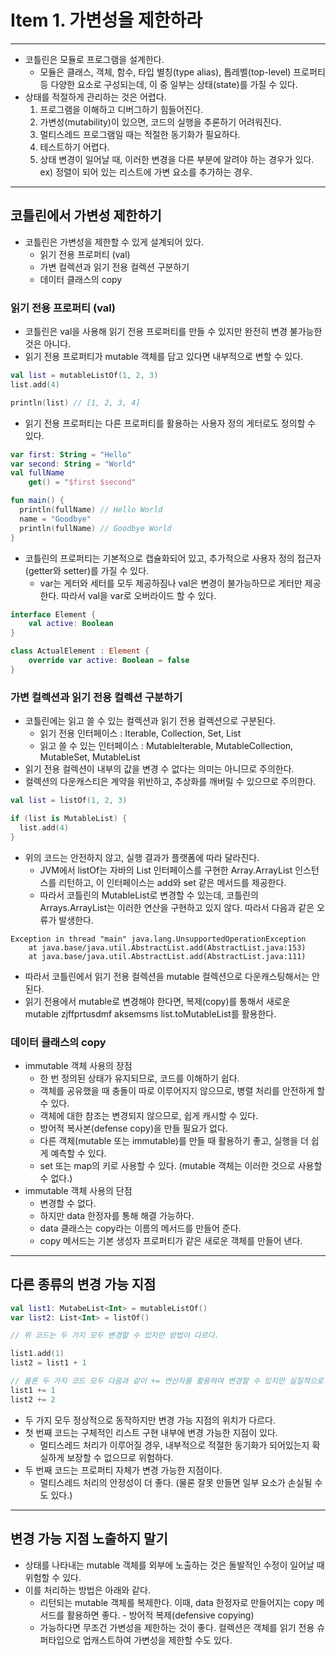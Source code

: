 # Item 1. 가변성을 제한하라
- - -
* 코틀린은 모듈로 프로그램을 설계한다.
  * 모듈은 클래스, 객체, 함수, 타입 별칭(type alias), 톱레벨(top-level) 프로퍼티 등 다양한 요소로 구성되는데, 이 중 일부는 상태(state)를 가질 수 있다.
* 상태를 적절하게 관리하는 것은 어렵다.
  1. 프로그램을 이해하고 디버그하기 힘들어진다.
  2. 가변성(mutability)이 있으면, 코드의 실행을 추론하기 어려워진다.
  3. 멀티스레드 프로그램일 때는 적절한 동기화가 필요하다.
  4. 테스트하기 어렵다.
  5. 상태 변경이 일어날 때, 이러한 변경을 다른 부분에 알려야 하는 경우가 있다. ex) 정렬이 되어 있는 리스트에 가변 요소를 추가하는 경우.
- - -

## 코틀린에서 가변성 제한하기
* 코틀린은 가변성을 제한할 수 있게 설계되어 있다.
  * 읽기 전용 프로퍼티 (val)
  * 가변 컬렉션과 읽기 전용 컬렉션 구분하기
  * 데이터 클래스의 copy

### 읽기 전용 프로퍼티 (val)
* 코틀린은 val을 사용해 읽기 전용 프로퍼티를 만들 수 있지만 완전히 변경 불가능한 것은 아니다.
* 읽기 전용 프로퍼티가 mutable 객체를 담고 있다면 내부적으로 변할 수 있다.
```kotlin
val list = mutableListOf(1, 2, 3)
list.add(4)

println(list) // [1, 2, 3, 4]
```
* 읽기 전용 프로퍼티는 다른 프로퍼티를 활용하는 사용자 정의 게터로도 정의할 수 있다.
```kotlin
var first: String = "Hello"
var second: String = "World"
val fullName
    get() = "$first $second"

fun main() { 
  println(fullName) // Hello World
  name = "Goodbye"
  println(fullName) // Goodbye World
}
```
* 코틀린의 프로퍼티는 기본적으로 캡슐화되어 있고, 추가적으로 사용자 정의 접근자(getter와 setter)를 가질 수 있다.
  * var는 게터와 세터를 모두 제공하짐나 val은 변경이 불가능하므로 게터만 제공한다. 따라서 val을 var로 오버라이드 할 수 있다.
```kotlin
interface Element {
    val active: Boolean
}

class ActualElement : Element {
    override var active: Boolean = false
}
```

### 가변 컬렉션과 읽기 전용 컬렉션 구분하기
* 코틀린에는 읽고 쓸 수 있는 컬렉션과 읽기 전용 컬렉션으로 구분된다.
  * 읽기 전용 인터페이스 : Iterable, Collection, Set, List
  * 읽고 쓸 수 있는 인터페이스 : MutableIterable, MutableCollection, MutableSet, MutableList
* 읽기 전용 컬렉션이 내부의 값을 변경 수 없다는 의미는 아니므로 주의한다.
* 컬렉션의 다운캐스티은 계약을 위반하고, 추상화를 깨버릴 수 있으므로 주의한다.
```kotlin
val list = listOf(1, 2, 3)

if (list is MutableList) {
  list.add(4)
}
```
* 위의 코드는 안전하지 않고, 실행 결과가 플랫폼에 따라 달라진다.
  * JVM에서 listOf는 자바의 List 인터페이스를 구현한 Array.ArrayList 인스턴스를 리턴하고, 이 인터페이스는 add와 set 같은 메서드를 제공한다.
  * 따라서 코틀린의 MutableList로 변경할 수 있는데, 코틀린의 Arrays.ArrayList는 이러한 연산을 구현하고 있지 않다. 따라서 다음과 같은 오류가 발생한다.
```text
Exception in thread "main" java.lang.UnsupportedOperationException
	at java.base/java.util.AbstractList.add(AbstractList.java:153)
	at java.base/java.util.AbstractList.add(AbstractList.java:111)
```
* 따라서 코틀린에서 읽기 전용 컬렉션을 mutable 컬렉션으로 다운캐스팅해서는 안된다.
* 읽기 전용에서 mutable로 변경해야 한다면, 복제(copy)를 통해서 새로운 mutable zjffprtusdmf aksemsms list.toMutableList를 활용한다.

### 데이터 클래스의 copy
* immutable 객체 사용의 장점
  * 한 번 정의된 상태가 유지되므로, 코드를 이해하기 쉽다.
  * 객체를 공유했을 때 충돌이 따로 이루어지지 않으므로, 병렬 처리를 안전하게 할 수 있다.
  * 객체에 대한 참조는 변경되지 않으므로, 쉽게 캐시할 수 있다.
  * 방어적 복사본(defense copy)을 만들 필요가 없다.
  * 다른 객체(mutable 또는 immutable)를 만들 때 활용하기 좋고, 실행을 더 쉽게 예측할 수 있다.
  * set 또는 map의 키로 사용할 수 있다. (mutable 객체는 이러한 것으로 사용할 수 없다.)
* immutable 객체 사용의 단점
  * 변경할 수 없다.
  * 하지만 data 한정자를 통해 해결 가능하다.
  * data 클래스는 copy라는 이름의 메서드를 만들어 준다.
  * copy 메서드는 기본 생성자 프로퍼티가 같은 새로운 객체를 만들어 낸다.
- - -
  
## 다른 종류의 변경 가능 지점
```kotlin
val list1: MutabeList<Int> = mutableListOf()
var list2: List<Int> = listOf()

// 위 코드는 두 가지 모두 변경할 수 있지만 방법이 다르다.

list1.add(1)
list2 = list1 + 1

// 물론 두 가지 코드 모두 다음과 같이 += 연산자를 활용하여 변경할 수 있지만 실질적으로 이루어지는 처리는 다르다.
list1 += 1
list2 += 2
```
* 두 가지 모두 정상적으로 동작하지만 변경 가능 지점의 위치가 다르다.
* 첫 번째 코드는 구체적인 리스트 구현 내부에 변경 가능한 지점이 있다.
  * 멀티스레드 처리가 이루어질 경우, 내부적으로 적절한 동기화가 되어있는지 확실하게 보장할 수 없으므로 위험하다.
* 두 번째 코드는 프로퍼티 자체가 변경 가능한 지점이다.
  * 멀티스레드 처리의 안정성이 더 좋다. (물론 잘못 만들면 일부 요소가 손실될 수도 있다.)

- - -
## 변경 가능 지점 노출하지 말기
* 상태를 나타내는 mutable 객체를 외부에 노출하는 것은 돌발적인 수정이 일어날 때 위험할 수 있다.
* 이를 처리하는 방법은 아래와 같다.
  * 리턴되는 mutable 객체를 복제한다. 이때, data 한정자로 만들어지는 copy 메서드를 활용하면 좋다. - 방어적 복제(defensive copying)
  * 가능하다면 무조건 가변성을 제한하는 것이 좋다. 컬렉션은 객체를 읽기 전용 슈퍼타입으로 업캐스트하여 가변성을 제한할 수도 있다.
